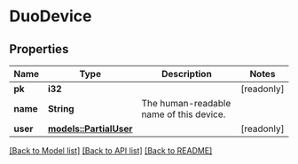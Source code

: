 # DuoDevice

## Properties

Name | Type | Description | Notes
------------ | ------------- | ------------- | -------------
**pk** | **i32** |  | [readonly]
**name** | **String** | The human-readable name of this device. | 
**user** | [**models::PartialUser**](PartialUser.md) |  | [readonly]

[[Back to Model list]](../README.md#documentation-for-models) [[Back to API list]](../README.md#documentation-for-api-endpoints) [[Back to README]](../README.md)


